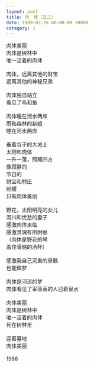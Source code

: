 ```yaml
---
layout: post
title: 肉　体（之二）
date: 1989-03-26 00:00:00 +0800
category: 1
---
```


肉体美丽<br>
肉体是树林中<br>
唯一活着的肉体<br>
<br>
肉体，远离其他的财宝<br>
远离其他的神秘兄弟<br>
<br>
肉体独自站立<br>
看见了鸟和鱼<br>
<br>
肉体睡在河水两岸<br>
雨和森林的新娘<br>
睡在河水两岸<br>
<br>
垂着谷子的大地上<br>
太阳和肉体<br>
一升一落，照耀四方<br>
像寂静的<br>
节日的<br>
财宝和村庄<br>
照耀<br>
只有肉体美丽<br>
<br>
野花，太阳明亮的女儿<br>
河川和忧愁的妻子<br>
感激肉体来临<br>
感激灵魂有所附丽<br>
（肉体是野花的琴<br>
盖住骨骼的酒杯）<br>
<br>
感激我自己沉重的骨骼<br>
也能做梦<br>
<br>
肉体是河流的梦<br>
肉体看见了采茴香的人迎着泉水<br>
<br>
肉体美丽<br>
肉体是树林中<br>
唯一活着的肉体<br>
死在树林里<br>
<br>
迎着墓地<br>
肉体美丽<br>
<br>
1986